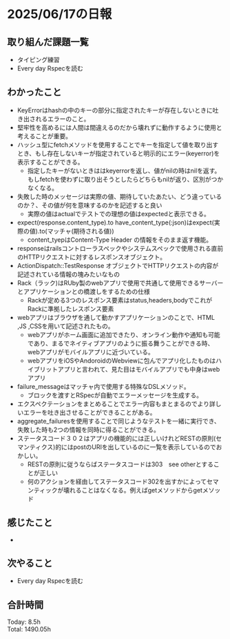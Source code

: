 # 2025/06/17の日報
## 取り組んだ課題一覧
* タイピング練習
* Every day Rspecを読む
## わかったこと 
* KeyErrorはhashの中のキーの部分に指定されたキーが存在しないときに吐き出されるエラーのこと。
* 堅牢性を高めるには人間は間違えるのだから壊れずに動作するように使用と考えることが重要。
* ハッシュ型にfetchメソッドを使用することでキーを指定して値を取り出すとき、もし存在しないキーが指定されていると明示的にエラー(keyerror)を表示することができる。
  * 指定したキーがないときははkeyerrorを返し、値がnilの時はnilを返す。もしfetchを使わずに取り出そうとしたらどちらもnilが返り、区別がつかなくなる。
* 失敗した時のメッセージは実際の値、期待していたあたい、どう違っているのか？、その値が何を意味するのかを記述すると良い
  * 実際の値はactualでテストでの理想の値はexpectedと表示できる。
* expect(response.content_type).to have_content_type(:json)はexpect(実際の値).to(マッチャ(期待される値))
  * content_tyepはContent-Type Header の情報をそのまま返す機能。
* responseはrailsコントローラスペックやシステムスペックで使用される直前のHTTPリクエストに対するレスポンスオブジェクト。
 * ActionDispatch::TestResponse オブジェクトでHTTPリクエストの内容が記述されている情報の塊みたいなもの
* Rack（ラック)はRUby製のwebアプリで使用で共通して使用できるサーバーとアプリケーションとの橋渡しをするための仕様
  * Rackが定める3つのレスポンス要素はstatus,headers,bodyでこれがRackに準拠したレスポンス要素
* webアプリはブラウザを通して動かすアプリケーションのことで、HTML ,JS ,CSSを用いて記述されたもの。
  * webアプリがホーム画面に追加できたり、オンライン動作や通知も可能であり、まるでネイティブアプリのように振る舞うことができる時、webアプリがモバイルアプリに近づいている。
  * webアプリをiOSやAndoroidのWebviewに包んでアプリ化したものはハイブリットアプリと言われて、見た目はモバイルアプリでも中身はwebアプリ
* failure_messageはマッチャ内で使用する特殊なDSLメソッド。
  * ブロックを渡すとRSpecが自動でエラーメッセージを生成する。
* エクスペクテーションをまとめることでエラー内容もまとまるのでより詳しいエラーを吐き出させることができることがある。
* aggregate_failuresを使用することで同じようなテストを一緒に実行でき、失敗した時も2つの情報を同時に得ることができる。
* ステータスコード３０２はアプリの機能的には正しいけれどRESTの原則(セマンティクス)的にはpostのURIを出しているのに一覧を表示しているのでおかしい。
  * RESTの原則に従うならばステータスコードは303　see otherとすることが正しい
  * 何のアクションを経由してステータスコード302を出すかによってセマンティックが壊れることはなくなる。例えばgetメソッドからgetメソッド               
## 感じたこと
* 
## 次やること
* Every day Rspecを読む
##  合計時間 
Today: 8.5h<br>
Total: 1490.05h
